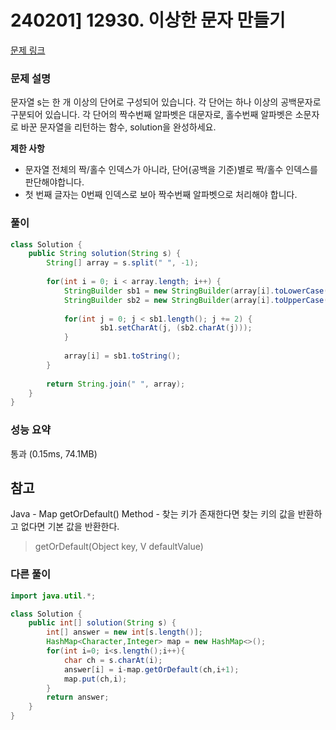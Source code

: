 # 240201] 12930. 이상한 문자 만들기

[문제 링크](https://school.programmers.co.kr/learn/courses/30/lessons/12930)

### 문제 설명
문자열 s는 한 개 이상의 단어로 구성되어 있습니다. 각 단어는 하나 이상의 공백문자로 구분되어 있습니다. 각 단어의 짝수번째 알파벳은 대문자로, 홀수번째 알파벳은 소문자로 바꾼 문자열을 리턴하는 함수, solution을 완성하세요.

**제한 사항**  
* 문자열 전체의 짝/홀수 인덱스가 아니라, 단어(공백을 기준)별로 짝/홀수 인덱스를 판단해야합니다.  
* 첫 번째 글자는 0번째 인덱스로 보아 짝수번째 알파벳으로 처리해야 합니다.

### 풀이
```java
class Solution {
    public String solution(String s) {
        String[] array = s.split(" ", -1);
        
        for(int i = 0; i < array.length; i++) {
            StringBuilder sb1 = new StringBuilder(array[i].toLowerCase());
            StringBuilder sb2 = new StringBuilder(array[i].toUpperCase());
            
            for(int j = 0; j < sb1.length(); j += 2) {
                    sb1.setCharAt(j, (sb2.charAt(j)));
            }
            
            array[i] = sb1.toString();
        }
        
        return String.join(" ", array);
    }
}
```

### 성능 요약
통과 (0.15ms, 74.1MB)

## 참고
Java - Map getOrDefault() Method - 찾는 키가 존재한다면 찾는 키의 값을 반환하고 없다면 기본 값을 반환한다.  
> getOrDefault(Object key, V defaultValue)

###  다른 풀이
```java
import java.util.*;

class Solution {
    public int[] solution(String s) {
        int[] answer = new int[s.length()];
        HashMap<Character,Integer> map = new HashMap<>();
        for(int i=0; i<s.length();i++){
            char ch = s.charAt(i);
            answer[i] = i-map.getOrDefault(ch,i+1);
            map.put(ch,i);
        }
        return answer;
    }
}
```
